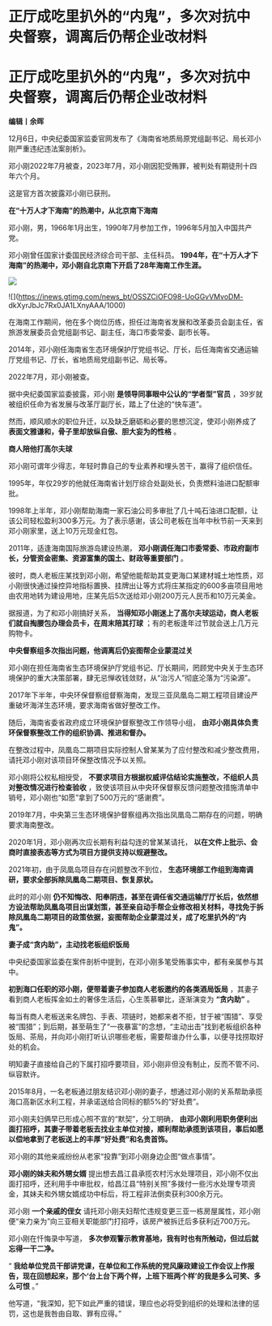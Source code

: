 # 正厅成吃里扒外的“内鬼”，多次对抗中央督察，调离后仍帮企业改材料

# 正厅成吃里扒外的“内鬼”，多次对抗中央督察，调离后仍帮企业改材料

**编辑丨余晖**

12月6日，中央纪委国家监委官网发布了《海南省地质局原党组副书记、局长邓小刚严重违纪违法案剖析》。

邓小刚2022年7月被查，2023年7月，邓小刚因犯受贿罪，被判处有期徒刑十四年六个月。

这是官方首次披露邓小刚已获刑。

**在“十万人才下海南”的热潮中，从北京南下海南**

邓小刚，男，1966年1月出生，1990年7月参加工作，1996年5月加入中国共产党。

邓小刚曾任国家计委国民经济综合司干部、主任科员。 **1994年，在“十万人才下海南”的热潮中，邓小刚自北京南下开启了28年海南工作生涯。**

![](https://inews.gtimg.com/news_bt/OJQBL868_qsJqr-8xgvVVu2y74-x23e0TE1EOPu6xSbtAAA/1000)

![](https://inews.gtimg.com/news_bt/OSSZCiOFO98-UoGGvVMvoDM-
dkXyrJbJc7Rx0JA1LXnyAAA/1000)

在海南工作期间，他在多个岗位历练，担任过海南省发展和改革委员会副主任，省旅游发展委员会党组副书记、副主任，海口市委常委、副市长等。

2014年，邓小刚任海南省生态环境保护厅党组书记、厅长，后任海南省交通运输厅党组书记、厅长，省地质局党组副书记、局长等。

2022年7月，邓小刚被查。

据中央纪委国家监委披露，邓小刚 **是领导同事眼中公认的“学者型”官员** ，39岁就被组织任命为省发展与改革厅副厅长，踏上了仕途的“快车道”。

然而，顺风顺水的职位升迁，以及缺乏磨砺和必要的思想沉淀，使邓小刚养成了 **表面文雅谦和，骨子里却放纵自傲、胆大妄为的性格** 。

**商人陪他打高尔夫球**

邓小刚可谓年少得志，年轻时靠自己的专业素养和埋头苦干，赢得了组织信任。

1995年，年仅29岁的他就任海南省计划厅综合处副处长，负责燃料油进口配额审批。

1998年上半年，邓小刚帮助海南一家石油公司多审批了几十吨石油进口配额，让该公司轻松盈利300多万元。为了表示感谢，该公司老板在当年中秋节前一天来到邓小刚家里，送上10万元现金红包。

2011年，适逢海南国际旅游岛建设热潮， **邓小刚调任海口市委常委、市政府副市长，分管资金密集、资源富集的国土、财政等重要部门** 。

彼时，商人老板庄某找到邓小刚，希望他能帮助其变更海口某建材城土地性质，邓小刚很快通过操控异地指标置换、挂牌出让等方式将庄某指定的600多亩项目用地由农用地转为建设用地，庄某先后5次送给邓小刚200万元人民币和10万元美金。

据报道，为了和邓小刚搞好关系， **当得知邓小刚迷上了高尔夫球运动，商人老板们就自掏腰包办理会员卡，在周末陪其打球**
；有的老板逢年过节就会送上几万元购物卡。

**中央督察组多次指出问题，他调离后仍妄图帮企业蒙混过关**

邓小刚在担任海南省生态环境保护厅党组书记、厅长期间，罔顾党中央关于生态环境保护的重大决策部署，肆无忌惮收钱敛财，从“治污人”彻底沦落为“污染源”。

2017年下半年，中央环保督察组督察海南，发现三亚凤凰岛二期工程项目建设严重破坏海洋生态环境，要求海南省做好整改工作。

随后，海南省委省政府成立环境保护督察整改工作领导小组， **由邓小刚具体负责环保督察整改工作的组织协调、推进和督办。**

在整改过程中，凤凰岛二期项目实际控制人曾某某为了应付整改和减少整改费用，请托邓小刚对该项目环保整改情况予以关照。

邓小刚将公权私相授受， **不要求项目方根据权威评估结论实施整改，不组织人员对整改情况进行检查验收**
，致使该项目从中央环保督察反馈问题整改措施清单中销号，邓小刚也“如愿”拿到了500万元的“感谢费”。

2019年7月，中央第三生态环境保护督察组再次指出凤凰岛二期存在的问题，明确要求海南整改。

2020年1月，邓小刚再次应长期有利益勾连的曾某某请托， **以在文件上批示、会商时直接表态等方式为项目方提供支持以规避整改。**

2021年初，由于凤凰岛项目存在问题整改不到位， **生态环境部工作组到海南调研，要求全部拆除凤凰岛二期项目、恢复原状。**

此时的邓小刚
**仍不知悔改、阳奉阴违，甚至在调任省交通运输厅厅长后，依然想方设法帮助凤凰岛项目出谋划策，甚至亲自动手帮企业修改相关材料，寻找免于拆除凤凰岛二期项目的政策依据，妄图帮助企业蒙混过关，成了吃里扒外的“内鬼”。**

**妻子成“贪内助”，主动找老板组织饭局**

中央纪委国家监委在案件剖析中提到，在邓小刚多笔受贿事实中，都有亲属参与其中。

**初到海口任职的邓小刚，便带着妻子参加商人老板邀约的各类酒局饭局** ，其妻子看到商人老板挥金如土的奢侈生活后，心生羡慕攀比，逐渐演变为
**“贪内助”** 。

每当有商人老板送来名牌包、手表、项链时，她都来者不拒，甘于被“围猎”、享受被“围猎”；到后期，甚至萌生了“一夜暴富”的念想，“主动出击”找到老板组织各种饭局、茶局，并向邓小刚打听认识哪些老板，需要帮谁办什么事，以便寻找捞取好处的机会。

明知妻子直接给自己的下属打招呼要项目，邓小刚非但没有制止，反而不管不问、纵容默许。

2015年8月，一名老板通过朋友结识邓小刚的妻子，想通过邓小刚的关系帮助承揽海口高新区水利工程，并承诺送给合同标的额5%的“好处费”。

邓小刚夫妇俩早已形成心照不宣的“默契”，分工明确，
**由邓小刚利用职务便利出面打招呼，其妻子带着老板去找业主单位对接，顺利帮助承揽到该项目，事后如愿以偿地拿到了老板送上的丰厚“好处费”和名贵首饰。**

邓小刚的其他亲戚纷纷从老家“投靠”到邓小刚身边企图“做点事情”。

**邓小刚的妹夫和外甥女婿**
提出想去昌江县承揽农村污水处理项目，邓小刚不仅出面打招呼，还利用手中审批权，给昌江县“特别关照”多拨付一些污水处理专项资金，其妹夫和外甥女婿成功中标后，将工程非法倒卖获利300余万元。

邓小刚 **一个亲戚的侄女** 请托邓小刚夫妇帮忙违规变更三亚一栋房屋属性，邓小刚便“亲力亲为”向三亚相关职能部门打招呼，该房产被拆迁后多获利近700万元。

邓小刚在忏悔录中写道， **多次参观警示教育基地，我有时也有所触动，但过后就忘得一干二净。**

“
**我给单位党员干部讲党课，在单位和工作系统的党风廉政建设工作会议上作报告，现在回想起来，那个‘台上台下两个样，上班下班两个样’的我是多么可笑、多么可恨**
。”

他写道，“我深知，犯下如此严重的错误，理应也必将受到组织的处理和法律的惩罚，这也是我咎由自取、罪有应得。”

